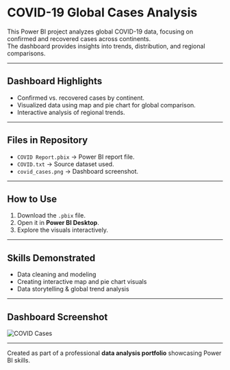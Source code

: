 # COVID-19 Global Cases Analysis

This Power BI project analyzes global COVID-19 data, focusing on confirmed and recovered cases across continents.  
The dashboard provides insights into trends, distribution, and regional comparisons.

---

## Dashboard Highlights
- Confirmed vs. recovered cases by continent.
- Visualized data using map and pie chart for global comparison.
- Interactive analysis of regional trends.

---

## Files in Repository
- `COVID Report.pbix` → Power BI report file.  
- `COVID.txt` → Source dataset used.  
- `covid_cases.png` → Dashboard screenshot.

---

## How to Use
1. Download the `.pbix` file.  
2. Open it in **Power BI Desktop**.  
3. Explore the visuals interactively.

---

## Skills Demonstrated
- Data cleaning and modeling  
- Creating interactive map and pie chart visuals  
- Data storytelling & global trend analysis

---

## Dashboard Screenshot
![COVID Cases](covid_cases.png)

---

Created as part of a professional **data analysis portfolio** showcasing Power BI skills.
